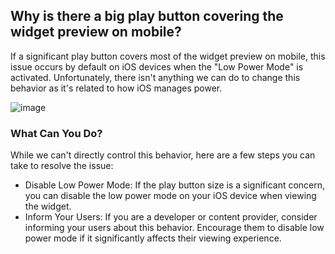 ## Why is there a big play button covering the widget preview on mobile?

If a significant play button covers most of the widget preview on mobile, this issue occurs by default on iOS devices when the "Low Power Mode" is activated. Unfortunately, there isn't anything we can do to change this behavior as it's related to how iOS manages power.

![image](https://github.com/user-attachments/assets/156c60ac-ca0f-48e8-8941-2b4c46db8367)



### What Can You Do?

While we can't directly control this behavior, here are a few steps you can take to resolve the issue:
​
- Disable Low Power Mode: If the play button size is a significant concern, you can disable the low power mode on your iOS device when viewing the widget.
- Inform Your Users: If you are a developer or content provider, consider informing your users about this behavior. Encourage them to disable low power mode if it significantly affects their viewing experience.
